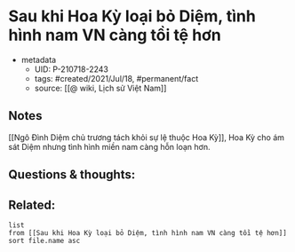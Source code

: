 # Sau khi Hoa Kỳ loại bỏ Diệm, tình hình nam VN càng tồi tệ hơn

- metadata
	- UID: P-210718-2243
	- tags: #created/2021/Jul/18, #permanent/fact 
	- source: [[@ wiki, Lịch sử Việt Nam]]

## Notes
[[Ngô Đình Diệm chủ trương tách khỏi sự lệ thuộc Hoa Kỳ]], Hoa Kỳ cho ám sát Diệm nhưng tình hình miền nam càng hỗn loạn hơn.

## Questions & thoughts:

## Related:
```dataview
list
from [[Sau khi Hoa Kỳ loại bỏ Diệm, tình hình nam VN càng tồi tệ hơn]]
sort file.name asc
```
